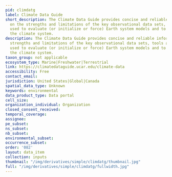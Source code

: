 ```yaml
---
pid: climdatg
label: Climate Data Guide
short_description: The Climate Data Guide provides concise and reliable information
  on the strengths and limitations of the key observational data sets, tools and methods
  used to evaluate (or initialize or force) Earth system models and to understand
  the climate system.
description: The Climate Data Guide provides concise and reliable information on the
  strengths and limitations of the key observational data sets, tools and methods
  used to evaluate (or initialize or force) Earth system models and to understand
  the climate system.
taxon_group: not applicable
ecosystem_type: Marine|Freshwater|Terrestrial
link: https://climatedataguide.ucar.edu/climate-data
accessibility: Free
contact_email: 
jurisdiction: United States|Global|Canada
spatial_data_type: Unknown
keywords: environmental
data_product_type: Data portal
cell_size: 
organization_individual: Organization
closed_consent_received: 
temporal_coverage: 
assignee: 
pe_subset: 
ns_subset: 
nb_subset: 
environmental_subset: 
occurrence_subset: 
order: '082'
layout: data_item
collection: inputs
thumbnail: "/img/derivatives/simple/climdatg/thumbnail.jpg"
full: "/img/derivatives/simple/climdatg/fullwidth.jpg"
---
```

